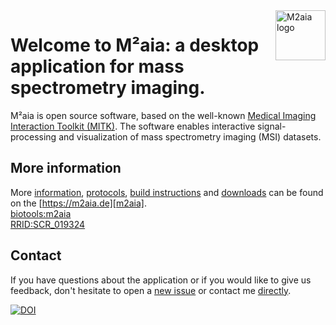 <a href="https://m2aia.de/">
  <img src="https://github.com/jtfcordes/M2aia/raw/master/Applications/M2aiaWorkbench/icons/icon.png" alt="M2aia logo" title="M2aia" align="right" height="80" />
</a>

# Welcome to M²aia: a desktop application for mass spectrometry imaging.

M²aia is open source software, based on the well-known [Medical Imaging Interaction Toolkit (MITK)](https://mitk.org/). The software enables interactive signal-processing and visualization of mass spectrometry imaging (MSI) datasets.


## More information ##

More [information][m2aia], [protocols][m2aia], [build instructions][m2aia-build] and [downloads][download] can be found on the [https://m2aia.de][m2aia]. <br/>
[biotools:m2aia][biotools-m2aia]<br/>
[RRID:SCR_019324][scicrunch-m2aia]<br/>

## Contact ##
If you have questions about the application or if you would like to give us feedback, don't hesitate to open a [new issue][contribute] or contact me [directly](mailto:j.cordes@hs-mannheim.de).


[![DOI](https://zenodo.org/badge/314852965.svg)](https://zenodo.org/badge/latestdoi/314852965)

[logo]: https://github.com/jtfcordes/M2aia/raw/master/Applications/M2aiaWorkbench/icons/icon.png
[mitk]: http://mitk.org
[m2aia-build]: https://m2aia.de/development.html
[m2aia]: http://m2aia.de
[itk]: https://itk.org
[vtk]: https://vtk.org
[mitk-usermanual]: http://docs.mitk.org/nightly/UserManualPortal.html
[biotools-m2aia]: https://bio.tools/m2aia
[scicrunch-m2aia]: https://scicrunch.org/resolver/RRID:SCR_019324

[download]: https://m2aia.de
[contribute]: https://github.com/jtfcordes/M2aia/issues
[cmake]: https://www.cmake.org


